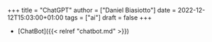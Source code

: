 +++
title = "ChatGPT"
author = ["Daniel Biasiotto"]
date = 2022-12-12T15:03:00+01:00
tags = ["ai"]
draft = false
+++

-   [ChatBot]({{< relref "chatbot.md" >}})
